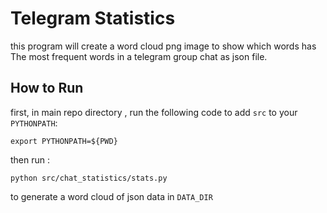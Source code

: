 # Telegram Statistics
this program will create a word cloud png image to show which words has The most frequent words in a telegram group chat as json file.

## How to Run
first, in main repo directory , run the following code to add `src` to your `PYTHONPATH`:
```
export PYTHONPATH=${PWD}
```
then run :
```
python src/chat_statistics/stats.py
```
to generate a word cloud of json data in `DATA_DIR`
